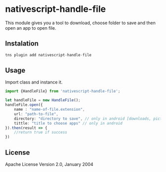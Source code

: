 # nativescript-handle-file

This module gives you a tool to download, choose folder to save and then open an app to open file.

## Instalation

```javascript
tns plugin add nativescript-handle-file
```

## Usage 

Import class and instance it.

```typescript
import {HandleFile} from 'nativescript-handle-file';

let handleFile = new HandleFile();
handleFile.open({
    name : "name-of-file.extension",
    url: "path-to-file",
    directory: "directory to save", // only in android [downloads, pictures, movies, music]
    tittle: "title to choose apps" // only in android
}).then(result => {
    //return true if success
})
```
    
## License

Apache License Version 2.0, January 2004
